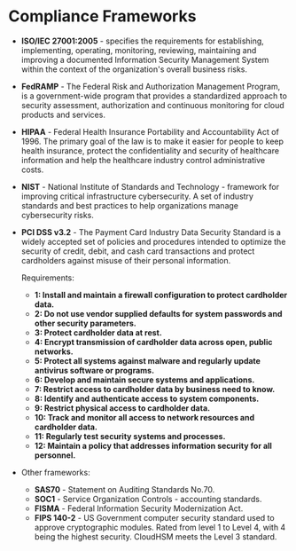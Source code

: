 # Compliance Frameworks

* **ISO/IEC 27001:2005** - specifies the requirements for establishing, implementing, operating, monitoring, reviewing, maintaining and improving a documented Information Security Management System within the context of the organization's overall business risks.
* **FedRAMP** - The Federal Risk and Authorization Management Program, is a government-wide program that provides a standardized approach to security assessment, authorization and continuous monitoring for cloud products and services.
* **HIPAA** - Federal Health Insurance Portability and Accountability Act of 1996. The primary goal of the law is to make it easier for people to keep health insurance, protect the confidentiality and security of healthcare information and help the healthcare industry control administrative costs.
* **NIST** - National Institute of Standards and Technology - framework for improving critical infrastructure cybersecurity. A set of industry standards and best practices to help organizations manage cybersecurity risks.
* **PCI DSS v3.2** - The Payment Card Industry Data Security Standard is a widely accepted set of policies and procedures intended to optimize the security of credit, debit, and cash card transactions and protect cardholders against misuse of their personal information.

    Requirements:

  * **1: Install and maintain a firewall configuration to protect cardholder data.**
  * **2: Do not use vendor supplied defaults for system passwords and other security parameters.**
  * **3: Protect cardholder data at rest.**
  * **4: Encrypt transmission of cardholder data across open, public networks.**
  * **5: Protect all systems against malware and regularly update antivirus software or programs.**
  * **6: Develop and maintain secure systems and applications.**
  * **7: Restrict access to cardholder data by business need to know.**
  * **8: Identify and authenticate access to system components.**
  * **9: Restrict physical access to cardholder data.**
  * **10: Track and monitor all access to network resources and cardholder data.**
  * **11: Regularly test security systems and processes.**
  * **12: Maintain a policy that addresses information security for all personnel.**

* Other frameworks:
  * **SAS70** - Statement on Auditing Standards No.70.
  * **SOC1** - Service Organization Controls - accounting standards.
  * **FISMA** - Federal Information Security Modernization Act.
  * **FIPS 140-2** - US Government computer security standard used to approve cryptographic modules. Rated from level 1 to Level 4, with 4 being the highest security. CloudHSM meets the Level 3 standard.

